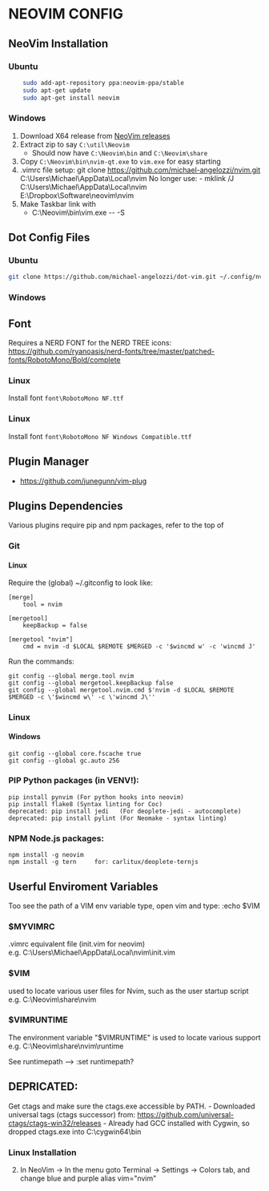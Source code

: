 # NEOVIM CONFIG

## NeoVim Installation
### Ubuntu
```bash
    sudo add-apt-repository ppa:neovim-ppa/stable
    sudo apt-get update
    sudo apt-get install neovim
```

### Windows
1. Download X64 release from [NeoVim releases](https://github.com/neovim/neovim/releases)
2. Extract zip to say `C:\util\Neovim`
    - Should now have `C:\Neovim\bin` and `C:\Neovim\share`
3. Copy `C:\Neovim\bin\nvim-qt.exe` to `vim.exe` for easy starting
4. .vimrc file setup:
    git clone https://github.com/michael-angelozzi/nvim.git C:\Users\Michael\AppData\Local\nvim
    No longer use: - mklink /J C:\Users\Michael\AppData\Local\nvim E:\Dropbox\Software\neovim\nvim
5. Make Taskbar link with 
    - C:\Neovim\bin\vim.exe -- -S

## Dot Config Files
### Ubuntu
```bash
git clone https://github.com/michael-angelozzi/dot-vim.git ~/.config/nvim
```
### Windows

    
## Font
Requires a NERD FONT for the NERD TREE icons:
https://github.com/ryanoasis/nerd-fonts/tree/master/patched-fonts/RobotoMono/Bold/complete
### Linux 
Install font `font\RobotoMono NF.ttf`
### Linux 
Install font `font\RobotoMono NF Windows Compatible.ttf`

## Plugin Manager
- https://github.com/junegunn/vim-plug

## Plugins Dependencies
Various plugins require pip and npm packages, refer to the top of 

### Git
#### Linux
Require the (global) ~/.gitconfig to look like:
```
[merge]
	tool = nvim

[mergetool]
	keepBackup = false

[mergetool "nvim"]
	cmd = nvim -d $LOCAL $REMOTE $MERGED -c '$wincmd w' -c 'wincmd J'
```
Run the commands:
```
git config --global merge.tool nvim
git config --global mergetool.keepBackup false
git config --global mergetool.nvim.cmd $'nvim -d $LOCAL $REMOTE $MERGED -c \'$wincmd w\' -c \'wincmd J\''
```

### Linux

#### Windows
```git config --global core.preloadindex true
git config --global core.fscache true
git config --global gc.auto 256
```

### PIP Python packages (in VENV!):
    pip install pynvim (For python hooks into neovim)
    pip install flake8 (Syntax linting for Coc)
    deprecated: pip install jedi   (For deoplete-jedi - autocomplete)
    deprecated: pip install pylint (For Neomake - syntax linting)

### NPM Node.js packages:
    npm install -g neovim
    npm install -g tern     for: carlitux/deoplete-ternjs

## Userful Enviroment Variables
Too see the path of a VIM env variable type, open vim and type:
    :echo $VIM
### $MYVIMRC
  .vimrc equivalent file (init.vim for neovim)
  <br>e.g. C:\Users\Michael\AppData\Local\nvim\init.vim
### $VIM
  used to locate various user files for Nvim, such as the user startup script
  <br>e.g. C:\Neovim\share\nvim
### $VIMRUNTIME
  The environment variable "$VIMRUNTIME" is used to locate various support
  <br>e.g. C:\Neovim\share\nvim\runtime

See runtimepath --> :set runtimepath?

## DEPRICATED: 
Get ctags and make sure the ctags.exe accessible by PATH.
    - Downloaded universal tags (ctags successor) from:
      https://github.com/universal-ctags/ctags-win32/releases
    - Already had GCC installed with Cygwin, so dropped ctags.exe into C:\cygwin64\bin

### Linux Installation
2. In NeoVim -> In the menu goto Terminal -> Settings -> Colors tab, and change blue and purple
    alias vim="nvim"
